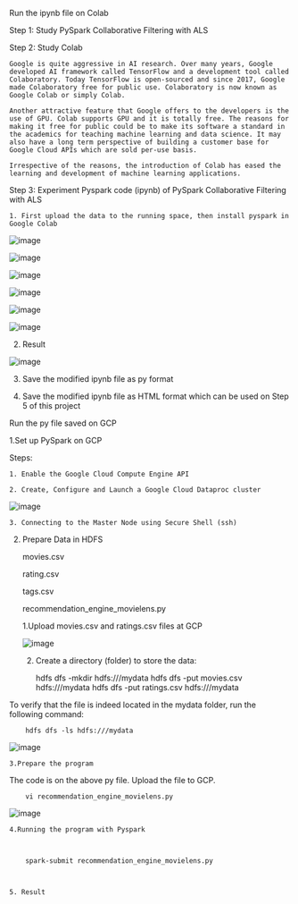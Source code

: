 Run the ipynb file on Colab

Step 1: Study PySpark Collaborative Filtering with ALS

Step 2: Study Colab


    Google is quite aggressive in AI research. Over many years, Google developed AI framework called TensorFlow and a development tool called Colaboratory. Today TensorFlow is open-sourced and since 2017, Google made Colaboratory free for public use. Colaboratory is now known as Google Colab or simply Colab.

    Another attractive feature that Google offers to the developers is the use of GPU. Colab supports GPU and it is totally free. The reasons for making it free for public could be to make its software a standard in the academics for teaching machine learning and data science. It may also have a long term perspective of building a customer base for Google Cloud APIs which are sold per-use basis.

    Irrespective of the reasons, the introduction of Colab has eased the learning and development of machine learning applications.
    
    
    
    
Step 3: Experiment Pyspark code (ipynb) of PySpark Collaborative Filtering with ALS



    1. First upload the data to the running space, then install pyspark in Google Colab
    
    
    
![image](https://user-images.githubusercontent.com/68774929/203478687-676ebc18-d11a-4f0d-ad23-97b12399ccb9.png)




![image](https://user-images.githubusercontent.com/68774929/203478986-9dbe41c1-b595-47f5-8d1c-0669710220d8.png)





![image](https://user-images.githubusercontent.com/68774929/203479568-6b9db717-7830-47f9-9f41-3860d2c9eb20.png)





![image](https://user-images.githubusercontent.com/68774929/203479681-916782bd-1ad8-4cce-989b-ada0ff08a91b.png)





![image](https://user-images.githubusercontent.com/68774929/203479839-55a0467c-e277-4a60-82dc-019201e792cf.png)





![image](https://user-images.githubusercontent.com/68774929/203479940-94b312a3-fa21-42f7-a8b6-5fbca702164e.png)





2. Result



![image](https://user-images.githubusercontent.com/68774929/203480134-4ad81dd6-00bd-4580-ad5d-3867ed160761.png)




3. Save the modified ipynb file as py format



4. Save the modified ipynb file as HTML format which can be used on Step 5 of this project



Run the py file saved on GCP



1.Set up PySpark on GCP


Steps:


    1. Enable the Google Cloud Compute Engine API

    2. Create, Configure and Launch a Google Cloud Dataproc cluster
    
    
    
    
    
![image](https://user-images.githubusercontent.com/68774929/203480838-80a1be22-d068-4072-9826-fc60231ff367.png)





    3. Connecting to the Master Node using Secure Shell (ssh)
    
    
    
2. Prepare Data in HDFS



    movies.csv
    
    rating.csv
    
    tags.csv
    
    recommendation_engine_movielens.py
    
    
    
    1.Upload movies.csv and ratings.csv files at GCP
    
    
    
    
    
    ![image](https://user-images.githubusercontent.com/68774929/203481098-89e808a0-c265-433b-aabe-e7c66e3b3b94.png)
    
    
    
    
    
    2. Create a directory (folder) to store the data:
    
    
        hdfs dfs -mkdir hdfs:///mydata 
        hdfs dfs -put movies.csv hdfs:///mydata
        hdfs dfs -put ratings.csv hdfs:///mydata
        
        
        
        
To verify that the file is indeed located in the mydata folder, run the following command:


        hdfs dfs -ls hdfs:///mydata 
        
        
        
        
        
 ![image](https://user-images.githubusercontent.com/68774929/203481303-6acf91ee-afe5-4fd7-9dc3-1ff841e51306.png)




    3.Prepare the program
    
    
The code is on the above py file. Upload the file to GCP.


        vi recommendation_engine_movielens.py
        
        
        
        
![image](https://user-images.githubusercontent.com/68774929/203481431-89161ff9-960e-463b-9d69-dac32e8817f0.png)




    4.Running the program with Pyspark



        spark-submit recommendation_engine_movielens.py
        
        
        
    5. Result








    
    
    

